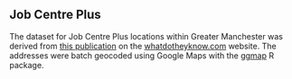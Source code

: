 ## Job Centre Plus

The dataset for Job Centre Plus locations within Greater Manchester was derived from [this publication](https://www.whatdotheyknow.com/request/104751/response/255581/attach/4/Jobcentre%20Plus%20Offices%20by%20District.pdf) on the [whatdotheyknow.com](https://www.whatdotheyknow.com/) website. The addresses were batch geocoded using Google Maps with the [ggmap](https://cran.r-project.org/web/packages/ggmap/index.html) R package.